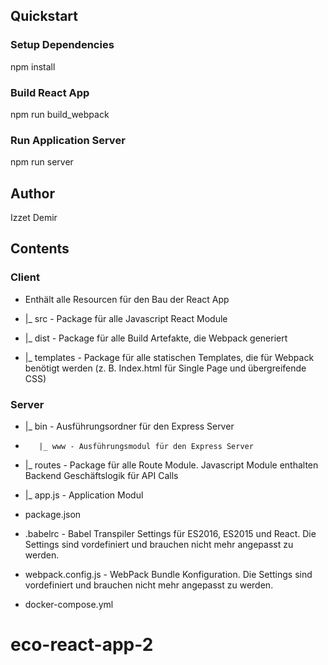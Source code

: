 

## Quickstart

### Setup Dependencies

npm install


### Build React App

npm run build_webpack


### Run Application Server

npm run server


## Author

Izzet Demir


## Contents

### Client
* Enthält alle Resourcen für den Bau der React App 

*   |_ src - Package für alle Javascript React Module

*    |_ dist - Package für alle Build Artefakte, die Webpack generiert

*    |_ templates - Package für alle statischen Templates, die für Webpack benötigt werden (z. B. Index.html für Single Page und übergreifende CSS)


### Server

*    |_ bin - Ausführungsordner für den Express Server

*        |_ www - Ausführungsmodul für den Express Server

*    |_ routes - Package für alle Route Module. Javascript Module enthalten Backend Geschäftslogik für API Calls

*    |_ app.js - Application Modul

* package.json
* .babelrc - Babel Transpiler Settings für ES2016, ES2015 und React. Die Settings sind vordefiniert und brauchen nicht mehr angepasst zu werden. 
* webpack.config.js - WebPack Bundle Konfiguration. Die Settings sind vordefiniert und brauchen nicht mehr angepasst zu werden. 
* docker-compose.yml

# eco-react-app-2
